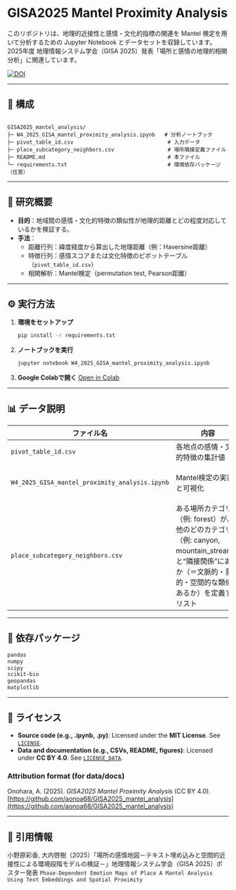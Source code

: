 # GISA2025 Mantel Proximity Analysis

このリポジトリは、地理的近接性と感情・文化的指標の関連を Mantel 検定を用いて分析するための Jupyter Notebook とデータセットを収録しています。  
2025年度 地理情報システム学会（GISA 2025）発表「場所と感情の地理的相関分析」に関連しています。

[![DOI](https://zenodo.org/badge/DOI/10.5281/zenodo.17432950.svg)](https://doi.org/10.5281/zenodo.17432950)

---

## 📂 構成

```

GISA2025_mantel_analysis/
├─ W4_2025_GISA_mantel_proximity_analysis.ipynb   # 分析ノートブック
├─ pivot_table_id.csv                              # 入力データ
├─ place_subcategory_neighbors.csv                 # 場所隣接定義ファイル
├─ README.md                                       # 本ファイル
└─ requirements.txt                                # 環境依存パッケージ（任意）

````

---

## 🧠 研究概要

- **目的**：地域間の感情・文化的特徴の類似性が地理的距離とどの程度対応しているかを検証する。  
- **手法**：
  - 距離行列：緯度経度から算出した地理距離（例：Haversine距離）
  - 特徴行列：感情スコアまたは文化特徴のピボットテーブル（`pivot_table_id.csv`）
  - 相関解析：Mantel検定（permutation test, Pearson距離）

---

## ⚙️ 実行方法

1. **環境をセットアップ**
   ```bash
   pip install -r requirements.txt
   ```

2. **ノートブックを実行**

   ```bash
   jupyter notebook W4_2025_GISA_mantel_proximity_analysis.ipynb
   ```

3. **Google Colabで開く**
   [Open in Colab](https://colab.research.google.com/github/aonoa68/GISA2025_mantel_analysis/blob/main/W4_2025_GISA_mantel_proximity_analysis.ipynb)

---

## 📊 データ説明

| ファイル名                                          | 内容               | 備考                                      |
| ---------------------------------------------- | ---------------- | --------------------------------------- |
| `pivot_table_id.csv`                           | 各地点の感情・文化的特徴の集計値 | 行＝地点、列＝特徴量                              |
| `W4_2025_GISA_mantel_proximity_analysis.ipynb` | Mantel検定の実装と可視化  | Python (pandas, scikit-bio, matplotlib) |
| `place_subcategory_neighbors.csv` |ある場所カテゴリー（例: forest）が、他のどのカテゴリー（例: canyon, mountain_stream）と“隣接関係”にあるか（＝文脈的・意味的・空間的な類似があるか）を定義するリスト|

---

## 🧩 依存パッケージ

```txt
pandas
numpy
scipy
scikit-bio
geopandas
matplotlib
```

---

## 🪪 ライセンス

- **Source code (e.g., .ipynb, .py)**: Licensed under the **MIT License**. See [`LICENSE`](./LICENSE).
- **Data and documentation (e.g., CSVs, README, figures)**: Licensed under **CC BY 4.0**. See [`LICENSE_DATA`](./LICENSE_DATA).

### Attribution format (for data/docs)
Onohara, A. (2025). *GISA2025 Mantel Proximity Analysis* (CC BY 4.0). [https://github.com/aonoa68/GISA2025_mantel_analysis](https://github.com/aonoa68/GISA2025_mantel_analysis)

---

## 📘 引用情報

小野原彩香, 大内啓樹（2025）「場所の感情地図－テキスト埋め込みと空間的近接性による環境段階モデルの検証－」地理情報システム学会（GISA 2025）ポスター発表
`Phase-Dependent Emotion Maps of Place A Mantel Analysis Using Text Embeddings and Spatial Proximity`
